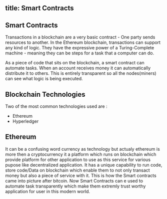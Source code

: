 title: Smart Contracts
---
## Smart Contracts

Transactions in a blockchain are a very basic contract - One party sends resources to another.
In the Ethereum blockchain, transactions can support any kind of logic. They have the expressive 
power of a Turing-Complete machine - meaning they can be steps for a task that a computer can do.

As a piece of code that sits on the blockchain, a smart contract can automate tasks.
When an account receives money it can automatically distribute it to others.
This is entirely transparent so all the nodes(miners) can see what logic is being executed.


## Blockchain Technologies

Two of the most common technologies used are :
- Ethereum
- Hyperledger

## Ethereum
It can be a confusing word currency as technology but actualy ethereum is more then a cryptocurrency it a platform which runs on 
blockchain which provide platform for other application to use as this service for various pupose like decentralized application.
It has a unique capability to run code, store code/Data on blockchain which enable them to not only transact money but also a piece of service with it. This is how the Smart contracts came into picture after bitcoin. Now Smart Contracts can e used to automate task transparently which make them extremly trust worthy application for user in this modern world. 

